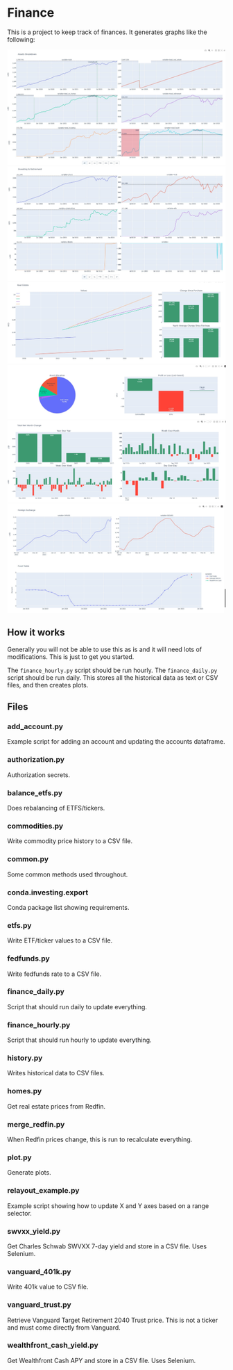 # Finance

This is a project to keep track of finances. It generates graphs like the following:

![Assets Breakdown](examples/assets_breakdown.jpg)
![Investing](examples/investing.jpg)
![Real Estate](examples/realestate.jpg)
![Allocation](examples/allocation.jpg)
![Net Worth](examples/networth.jpg)
![Forex and Funds](examples/forex_funds.jpg)

## How it works

Generally you will not be able to use this as is and it will need lots of modifications. This
is just to get you started.

The `finance_hourly.py` script should be run hourly. The `finance_daily.py` script should be run daily.
This stores all the historical data as text or CSV files, and then creates plots.

## Files

### add_account.py

Example script for adding an account and updating the accounts dataframe.

### authorization.py

Authorization secrets.

### balance_etfs.py

Does rebalancing of ETFS/tickers.

### commodities.py

Write commodity price history to a CSV file.

### common.py

Some common methods used throughout.

### conda.investing.export

Conda package list showing requirements.

### etfs.py

Write ETF/ticker values to a CSV file.

### fedfunds.py

Write fedfunds rate to a CSV file.

### finance_daily.py

Script that should run daily to update everything.

### finance_hourly.py

Script that should run hourly to update everything.

### history.py

Writes historical data to CSV files.

### homes.py

Get real estate prices from Redfin.

### merge_redfin.py

When Redfin prices change, this is run to recalculate everything.

### plot.py

Generate plots.

### relayout_example.py

Example script showing how to update X and Y axes based on a range selector.

### swvxx_yield.py

Get Charles Schwab SWVXX 7-day yield and store in a CSV file. Uses Selenium.

### vanguard_401k.py

Write 401k value to CSV file.

### vanguard_trust.py

Retrieve Vanguard Target Retirement 2040 Trust price. This is not a ticker and must come directly from Vanguard.

### wealthfront_cash_yield.py

Get Wealthfront Cash APY and store in a CSV file. Uses Selenium.
